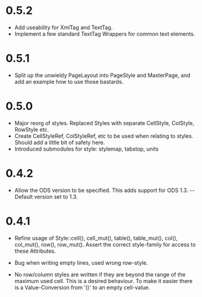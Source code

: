 # 0.5.2
- Add useability for XmlTag and TextTag.
- Implement a few standard TextTag Wrappers for common text elements.

# 0.5.1
- Split up the unwieldy PageLayout into PageStyle and MasterPage, and add
  an example how to use those bastards. 

# 0.5.0
- Major reorg of styles. Replaced Styles with separate CellStyle, ColStyle, 
  RowStyle etc.
- Create CellStyleRef, ColStyleRef, etc to be used when relating to styles.
  Should add a little bit of safety here.
- Introduced submodules for style: stylemap, tabstop, units

# 0.4.2

- Allow the ODS version to be specified. This adds support for 
  ODS 1.3. 
-- Default version set to 1.3. 

# 0.4.1 

- Refine usage of Style::cell(), cell_mut(), table(), table_mut(), col(), col_mut(), 
  row(), row_mut(). Assert the correct style-family for access to these Attributes.
  
- Bug when writing empty lines, used wrong row-style.

- No row/column styles are written if they are beyond the range of the maximum
  used cell. This is a desired behaviour. To make it easier there is a 
  Value-Conversion from '()' to an empty cell-value.

